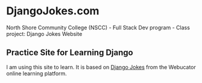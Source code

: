# DjangoJokes.com
North Shore Community College (NSCC) - Full Stack Dev program - Class project: Django Jokes Website

## Practice Site for Learning Django
I am using this site to learn. It is based on [Django Jokes](https://www.djangojokes.com) from the Webucator online learning platform.